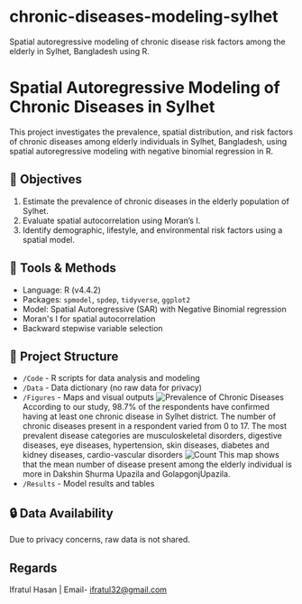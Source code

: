 # chronic-diseases-modeling-sylhet
Spatial autoregressive modeling of chronic disease risk factors among the elderly in Sylhet, Bangladesh using R.

# Spatial Autoregressive Modeling of Chronic Diseases in Sylhet

This project investigates the prevalence, spatial distribution, and risk factors of chronic diseases among elderly individuals in Sylhet, Bangladesh, using spatial autoregressive modeling with negative binomial regression in R.

## 📌 Objectives
1. Estimate the prevalence of chronic diseases in the elderly population of Sylhet.
2. Evaluate spatial autocorrelation using Moran’s I.
3. Identify demographic, lifestyle, and environmental risk factors using a spatial model.

## 🧰 Tools & Methods
- Language: R (v4.4.2)
- Packages: `spmodel`, `spdep`, `tidyverse`, `ggplot2`
- Model: Spatial Autoregressive (SAR) with Negative Binomial regression
- Moran's I for spatial autocorrelation
- Backward stepwise variable selection

## 📂 Project Structure
- `/Code` - R scripts for data analysis and modeling
- `/Data` - Data dictionary (no raw data for privacy)
- `/Figures` - Maps and visual outputs
![Prevalence of Chronic Diseases](https://github.com/user-attachments/assets/a8240735-0804-46a4-8ff4-07b0aa4968de)
According to our study, 98.7% of the respondents have confirmed having at least one chronic disease in Sylhet district. The number of chronic diseases present in a respondent varied from 0 to 17. The most prevalent disease categories are musculoskeletal disorders, digestive diseases, eye diseases, hypertension, skin diseases, diabetes and kidney diseases, cardio-vascular disorders 
![Count](https://github.com/user-attachments/assets/38e6bc9d-3008-4325-81df-c3ac860ba540)
This map shows that the mean number of disease present among the elderly individual is more in 
Dakshin Shurma Upazila and GolapgonjUpazila.
- `/Results` - Model results and tables

## 🔒 Data Availability
Due to privacy concerns, raw data is not shared.


## Regards
Ifratul Hasan |
Email- ifratul32@gmail.com


